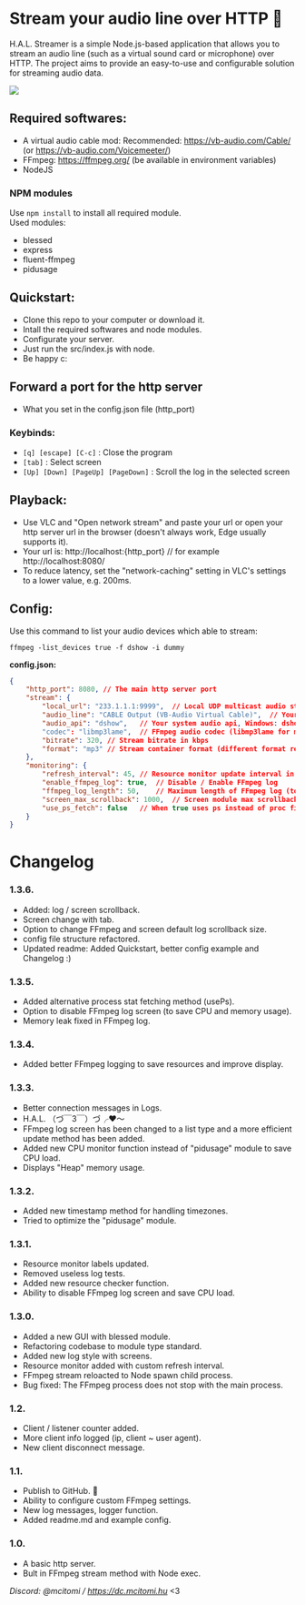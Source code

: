 # Stream your audio line over HTTP 💫
​H.A.L. Streamer is a simple Node.js-based application that allows you to stream an audio line (such as a virtual sound card or microphone) over HTTP. The project aims to provide an easy-to-use and configurable solution for streaming audio data.

<img src="https://imgur.com/ES5kpwZ.png">

## Required softwares:
- A virtual audio cable mod: Recommended: https://vb-audio.com/Cable/ (or https://vb-audio.com/Voicemeeter/)
- FFmpeg: https://ffmpeg.org/ (be available in environment variables)
- NodeJS 
### NPM modules
Use `npm install` to install all required module.  
Used modules:
- blessed
- express
- fluent-ffmpeg
- pidusage

## Quickstart:
- Clone this repo to your computer or download it.
- Intall the required softwares and node modules.
- Configurate your server.
- Just run the src/index.js with node.
- Be happy c:

## Forward a port for the http server
- What you set in the config.json file (http_port)


### Keybinds:
- `[q] [escape] [C-c]` : Close the program
- `[tab]` : Select screen
- `[Up] [Down] [PageUp] [PageDown]` : Scroll the log in the selected screen

## Playback:
- Use VLC and "Open network stream" and paste your url or open your http server url in the browser (doesn't always work, Edge usually supports it).
- Your url is: http://localhost:{http_port} // for example http://localhost:8080/
- To reduce latency, set the "network-caching" setting in VLC's settings to a lower value, e.g. 200ms.

## Config:
Use this command to list your audio devices which able to stream:
```
ffmpeg -list_devices true -f dshow -i dummy
```

**config.json:**
```json
{
    "http_port": 8080, // The main http server port
    "stream": {
        "local_url": "233.1.1.1:9999",  // Local UDP multicast audio stream port (just pick a IPv4 multicast address)
        "audio_line": "CABLE Output (VB-Audio Virtual Cable)",  // Your streamable audio input line
        "audio_api": "dshow",   // Your system audio api, Windows: dshow Linux: pulse or alsa
        "codec": "libmp3lame",  // FFmpeg audio codec (libmp3lame for mp3)
        "bitrate": 320, // Stream bitrate in kbps
        "format": "mp3" // Stream container format (different format requires different codec)
    },
    "monitoring": {
        "refresh_interval": 45, // Resource monitor update interval in seconds (May result high CPU usage)
        "enable_ffmpeg_log": true,  // Disable / Enable FFmpeg log
        "ffmpeg_log_length": 50,    // Maximum length of FFmpeg log (to save memory)
        "screen_max_scrollback": 1000,  // Screen module max scrollback size
        "use_ps_fetch": false   // When true uses ps instead of proc files to fetch process information
    }
}
```

# Changelog
### 1.3.6.
- Added: log / screen scrollback.
- Screen change with tab.
- Option to change FFmpeg and screen default log scrollback size.
- config file structure refactored.
- Updated readme: Added Quickstart, better config example and Changelog :)

### 1.3.5.
- Added alternative process stat fetching method (usePs).
- Option to disable FFmpeg log screen (to save CPU and memory usage).
- Memory leak fixed in FFmpeg log.

### 1.3.4.
- Added better FFmpeg logging to save resources and improve display.

### 1.3.3.
- Better connection messages in Logs.
- H.A.L. （づ￣3￣）づ╭❤️～
- FFmpeg log screen has been changed to a list type and a more efficient update method has been added.
- Added new CPU monitor function instead of "pidusage" module to save CPU load.
- Displays "Heap" memory usage.

### 1.3.2.
- Added new timestamp method for handling timezones.
- Tried to optimize the "pidusage" module.

### 1.3.1.
- Resource monitor labels updated.
- Removed useless log tests.
- Added new resource checker function.
- Ability to disable FFmpeg log screen and save CPU load.

### 1.3.0.
- Added a new GUI with blessed module.
- Refactoring codebase to module type standard.
- Added new log style with screens.
- Resource monitor added with custom refresh interval.
- FFmpeg stream reloacted to Node spawn child process.
- Bug fixed: The FFmpeg process does not stop with the main process.

### 1.2.
- Client / listener counter added.
- More client info logged (ip, client ~ user agent).
- New client disconnect message.

### 1.1.
- Publish to GitHub. 🎉
- Ability to configure custom FFmpeg settings.
- New log messages, logger function.
- Added readme.md and example config.   

### 1.0.
- A basic http server.
- Bult in FFmpeg stream method with Node exec.

*Discord: @mcitomi / https://dc.mcitomi.hu*
<3
